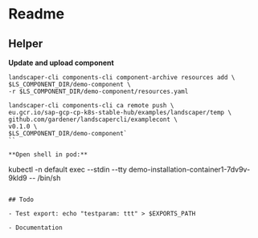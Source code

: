 # Readme

## Helper

**Update and upload component** 

```
landscaper-cli components-cli component-archive resources add \
$LS_COMPONENT_DIR/demo-component \
-r $LS_COMPONENT_DIR/demo-component/resources.yaml

landscaper-cli components-cli ca remote push \
eu.gcr.io/sap-gcp-cp-k8s-stable-hub/examples/landscaper/temp \
github.com/gardener/landscapercli/examplecont \
v0.1.0 \
$LS_COMPONENT_DIR/demo-component`
``

**Open shell in pod:**

```
kubectl -n default exec --stdin --tty demo-installation-container1-7dv9v-9kld9 -- /bin/sh
```

## Todo

- Test export: echo "testparam: ttt" > $EXPORTS_PATH

- Documentation